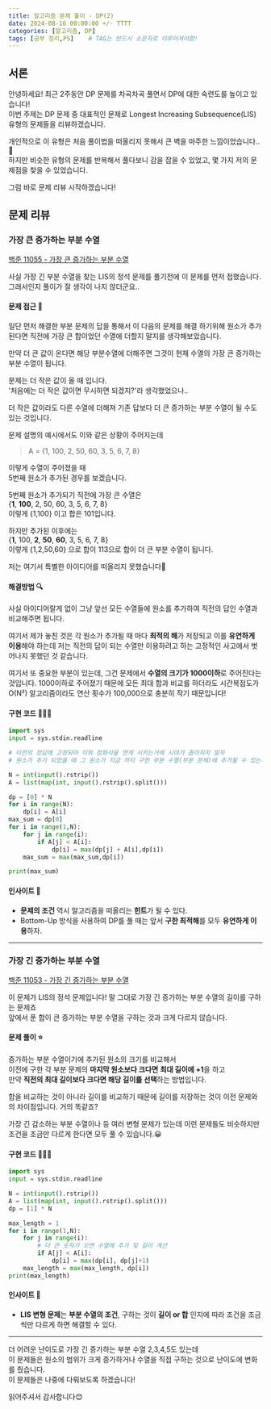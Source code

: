 ```yaml
---
title: 알고리즘 문제 풀이 - DP(2)
date: 2024-08-16 00:00:00 +/- TTTT
categories: [알고리즘, DP]
tags: [공부 정리,PS]	# TAG는 반드시 소문자로 이루어져야함!
---
```

<style>
  figcaption {
    font-size: 14px;
    color: #555;
    font-style: italic;
  }
</style>

## 서론

안녕하세요! 최근 2주동안 DP 문제를 차곡차곡 풀면서 DP에 대한 숙련도를 높이고 있습니다!   
이번 주제는 DP 문제 중 대표적인 문제로 Longest Increasing Subsequence(LIS)유형의 문제들을 리뷰하겠습니다.

개인적으로 이 유형은 처음 풀이법을 떠올리지 못해서 큰 벽을 마주한 느낌이었습니다..🥲   
하지만 비슷한 유형의 문제를 반복해서 풀다보니 감을 잡을 수 있었고, 몇 가지 저의 문제점을 찾을 수 있었습니다.

그럼 바로 문제 리뷰 시작하겠습니다!


## 문제 리뷰

### 가장 큰 증가하는 부분 수열

[백준 11055 - 가장 큰 증가하는 부분 수열](https://www.acmicpc.net/problem/11055)

사실 가장 긴 부분 수열을 찾는 LIS의 정석 문제를 풀기전에 이 문제를 먼저 접했습니다.
그래서인지 풀이가 잘 생각이 나지 않더군요..

#### 문제 접근 🤔
일단 먼저 해결한 부분 문제의 답을 통해서 이 다음의 문제를 해결 하기위해
원소가 추가된다면 직전에 가장 큰 합이었던 수열에 더할지 말지를 생각해보았습니다.

만약 더 큰 값이 온다면 해당 부분수열에 더해주면 그것이 현재 수열의 가장 큰 증가하는 부분 수열이 됩니다.

문제는 더 작은 값이 올 때 입니다.   
'처음에는 더 작은 값이면 무시하면 되겠지?'라 생각했었으나..

더 작은 값이라도 다른 수열에 더해져 기존 답보다 더 큰 증가하는 부분 수열이 될 수도 있는 것입니다.

문제 설명의 예시에서도 이와 같은 상황이 주어지는데

> A = {1, 100, 2, 50, 60, 3, 5, 6, 7, 8} 

이렇게 수열이 주어졌을 때   
5번째 원소가 추가된 경우를 보겠습니다.

5번째 원소가 추가되기 직전에 가장 큰 수열은   
{**1**, **100**, 2, 50, 60, 3, 5, 6, 7, 8}   
이렇게 {1,100} 이고 합은 101입니다.

하지만 추가된 이후에는   
{**1**, 100, **2**, **50**, **60**, 3, 5, 6, 7, 8}   
이렇게 {1,2,50,60} 으로 합이 113으로 합이 더 큰 부분 수열이 됩니다.

저는 여기서 특별한 아이디어를 떠올리지 못했습니다🥹

#### 해결방법 🔍
사실 아이디어랄게 없이 그냥 앞선 모든 수열들에 원소를 추가하여 직전의 답인 수열과 비교해주면 됩니다.   

여기서 제가 놓친 것은 각 원소가 추가될 때 마다 **최적의 해**가 저장되고 이를 **유연하게 이용**해야 하는데
저는 직전의 답이 되는 수열만 이용하려고 하는 고정적인 사고에서 벗어나지 못했던 것 같습니다.

여기서 또 중요한 부분이 있는데, 그건 문제에서 **수열의 크기가 1000이하**로 주어진다는 것입니다.
1000이하로 주어졌기 때문에 모든 최대 합과 비교를 하더라도 시간복접도가 O(N²) 알고리즘이라도 연산 횟수가 100,000으로 충분히 작기 때문입니다! 

#### 구현 코드 🧑🏻‍💻
``` python
import sys
input = sys.stdin.readline

# 이전의 정답에 고정되어 이와 점화식을 연게 시키는거에 시야가 좁아지지 말자
# 원소가 추가 되었을 때 그 원소가 지금 까지 구한 부분 수열(부분 문제)에 추가될 수 있는지가 핵심

N = int(input().rstrip())
A = list(map(int, input().rstrip().split()))

dp = [0] * N
for i in range(N):
    dp[i] = A[i]
max_sum = dp[0]
for i in range(1,N):
    for j in range(i):
        if A[j] < A[i]:
            dp[i] = max(dp[j] + A[i],dp[i])
    max_sum = max(max_sum,dp[i])

print(max_sum)
```


#### 인사이트 👀
- **문제의 조건** 역시 알고리즘을 떠올리는 **힌트**가 될 수 있다.
- Bottom-Up 방식을 사용하여 DP를 풀 때는 앞서 **구한 최적해**를 모두 **유연하게 이용**하자.

---

### 가장 긴 증가하는 부분 수열
[백준 11053 - 가장 긴 증가하는 부분 수열](https://www.acmicpc.net/problem/11053)

이 문제가 LIS의 정석 문제입니다! 말 그대로 가장 긴 증가하는 부분 수열의 길이를 구하는 문제죠   
앞에서 푼 합이 큰 증가하는 부분 수열을 구하는 것과 크게 다르지 않습니다.   

#### 문제 풀이 ⭐️
증가하는 부분 수열이기에 추가된 원소의 크기를 비교해서   
이전에 구한 각 부분 문제의 **마지막 원소보다 크다면** **최대 길이에 +1**을 하고  
만약 **직전의 최대 길이보다 크다면 해당 길이를 선택**하는 방법입니다.

합을 비교하는 것이 아니라 길이를 비교하기 때문에 길이를 저장하는 것이 이전 문제와의 차이점입니다. 거의 똑같죠?    

가장 긴 감소하는 부분 수열이나 등 여러 변형 문제가 있는데 이런 문제들도 비슷하지만 조건을 조금만 다르게 한다면 모두 풀 수 있습니다.😀

#### 구현 코드 🧑🏻‍💻
```python
import sys
input = sys.stdin.readline

N = int(input().rstrip())
A = list(map(int, input().rstrip().split()))
dp = [1] * N

max_length = 1
for i in range(1,N):
    for j in range(i):
        # 더 큰 숫자가 오면 수열에 추가 및 길이 계산
        if A[j] < A[i]:
            dp[i] = max(dp[i], dp[j]+1)
    max_length = max(max_length, dp[i])
print(max_length)
```
#### 인사이트 👀
- **LIS 변형 문제**는 **부분 수열의 조건**, 구하는 것이 **길이 or 합** 인지에 따라 조건을 조금씩만 다르게 하면 해결할 수 있다.

---

더 어려운 난이도로 가장 긴 증가하는 부분 수열 2,3,4,5도 있는데   
이 문제들은 원소의 범위가 크게 증가하거나 수열을 직접 구하는 것으로 난이도에 변화를 줬습니다.  
이 문제들은 나중에 다뤄보도록 하겠습니다!

읽어주셔서 감사합니다😊




